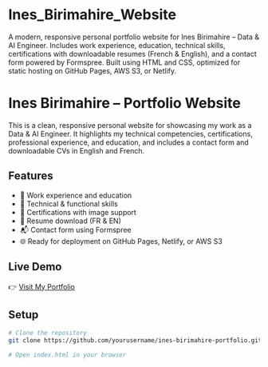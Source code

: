 # Ines_Birimahire_Website
A modern, responsive personal portfolio website for Ines Birimahire – Data &amp; AI Engineer. Includes work experience, education, technical skills, certifications with downloadable resumes (French &amp; English), and a contact form powered by Formspree. Built using HTML and CSS, optimized for static hosting on GitHub Pages, AWS S3, or Netlify.

# Ines Birimahire – Portfolio Website

This is a clean, responsive personal website for showcasing my work as a Data & AI Engineer. It highlights my technical competencies, certifications, professional experience, and education, and includes a contact form and downloadable CVs in English and French.

## Features

- 💼 Work experience and education
- 📜 Technical & functional skills
- 🏅 Certifications with image support
- 📄 Resume download (FR & EN)
- 📬 Contact form using Formspree
- 🌐 Ready for deployment on GitHub Pages, Netlify, or AWS S3

## Live Demo

👉 [Visit My Portfolio](https://inesbirimahire.com)

## Setup

```bash
# Clone the repository
git clone https://github.com/yourusername/ines-birimahire-portfolio.git

# Open index.html in your browser
